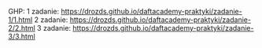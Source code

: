 GHP:
1 zadanie: https://drozds.github.io/daftacademy-praktyki/zadanie-1/1.html
2 zadanie: https://drozds.github.io/daftacademy-praktyki/zadanie-2/2.html
3 zadanie: https://drozds.github.io/daftacademy-praktyki/zadanie-3/3.html
